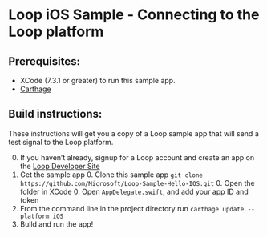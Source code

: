 # Loop iOS Sample - Connecting to the Loop platform

## Prerequisites:
  * XCode (7.3.1 or greater) to run this sample app.
  * [Carthage](https://github.com/Carthage/Carthage)

## Build instructions:
These instructions will get you a copy of a Loop sample app that will send a test signal to the Loop platform.

  0. If you haven’t already, signup for a Loop account and create an app on the [Loop Developer Site](https://www.loop.ms)
  0. Get the sample app
    0. Clone this sample app `git clone https://github.com/Microsoft/Loop-Sample-Hello-IOS.git`
    0. Open the folder in XCode
    0. Open `AppDelegate.swift`, and add your app ID and token
  0. From the command line in the project directory run `carthage update --platform iOS`
  0. Build and run the app!

